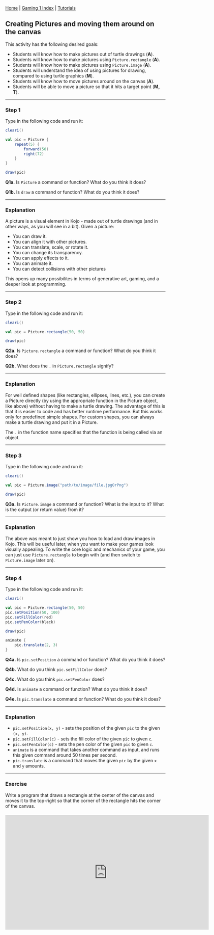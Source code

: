 <div class="nav">
  <a href="../../index.html">Home</a> | <a href="index.html">Gaming 1 Index</a> | <a href="../../tutorials-index.html">Tutorials</a>
</div>

## Creating Pictures and moving them around on the canvas

This activity has the following desired goals:
* Students will know how to make pictures out of turtle drawings (**A**).
* Students will know how to make pictures using `Picture.rectangle` (**A**).
* Students will know how to make pictures using `Picture.image` (**A**).
* Students will understand the idea of using pictures for drawing, compared to using turtle graphics (**M**).
* Students will know how to move pictures around on the canvas (**A**).
* Students will be able to move a picture so that it hits a target point (**M, T**).

---

### Step 1

Type in the following code and run it:

```scala
cleari()

val pic = Picture {
    repeat(5) {
        forward(50)
        right(72)
    }
}

draw(pic)
```

**Q1a.** Is `Picture` a command or function? What do you think it does?

**Q1b.** Is `draw` a command or function? What do you think it does?

---

### Explanation

A picture is a visual element in Kojo - made out of turtle drawings (and in other ways, as you will see in a bit). Given a picture:
* You can draw it.
* You can align it with other pictures.
* You can translate, scale, or rotate it.
* You can change its transparency.
* You can apply effects to it.
* You can animate it.
* You can detect collisions with other pictures

This opens up many possibilites in terms of generative art, gaming, and a deeper look at programming.

---

### Step 2

Type in the following code and run it:

```scala
cleari()

val pic = Picture.rectangle(50, 50)

draw(pic)
```

**Q2a.** Is `Picture.rectangle` a command or function? What do you think it does?

**Q2b.** What does the `.` in `Picture.rectangle` signify?


---

### Explanation

For well defined shapes (like rectangles, ellipses, lines, etc.), you can create a Picture directly (by using the appropriate function in the Picture object, like above) without having to make a turtle drawing. The advantage of this is that it is easier to code and has better runtime performance. But this works only for predefined simple shapes. For custom shapes, you can always make a turtle drawing and put it in a Picture.

The `.` in the function name specifies that the function is being called via an object.

---

### Step 3

Type in the following code and run it:

```scala
cleari()

val pic = Picture.image("path/to/image/file.jpgOrPng")

draw(pic)
```

**Q3a.** Is `Picture.image` a command or function? What is the input to it? What is the output (or return value) from it?

---

### Explanation

The above was meant to just show you how to load and draw images in Kojo. This will be useful later, when you want to make your games look visually appealing. To write the core logic and mechanics of your game, you can just use `Picture.rectangle` to begin with (and then switch to `Picture.image` later on).

---


### Step 4

Type in the following code and run it:

```scala
cleari()

val pic = Picture.rectangle(50, 50)
pic.setPosition(50, 100)
pic.setFillColor(red)
pic.setPenColor(black)

draw(pic)

animate {
    pic.translate(2, 3)
}
```

**Q4a.** Is `pic.setPosition` a command or function? What do you think it does?

**Q4b.** What do you think `pic.setFillColor` does?

**Q4c.** What do you think `pic.setPenColor` does?

**Q4d.** Is `animate` a command or function? What do you think it does?

**Q4e.** Is `pic.translate` a command or function? What do you think it does?


---

### Explanation

* `pic.setPosition(x, y)` - sets the position of the given `pic` to the given `(x, y)`.
* `pic.setFillColor(c)` - sets the fill color of the given `pic` to given `c`.
* `pic.setPenColor(c)` - sets the pen color of the given `pic` to given `c`.
* `animate` is a command that takes another command as input, and runs this given command around 50 times per second.
* `pic.translate` is a command that moves the given `pic` by the given `x` and `y` amounts.

---

### Exercise

Write a program that draws a rectangle at the center of the canvas and moves it to the top-right so that the corner of the rectangle hits the corner of the canvas.

<div style="margin-top: 20px;margin-bottom: 20px;text-align:center">
    <iframe frameborder="0" width="640" height="360" src="https://player.vimeo.com/video/479774201" allow="autoplay"></iframe>
</div>
